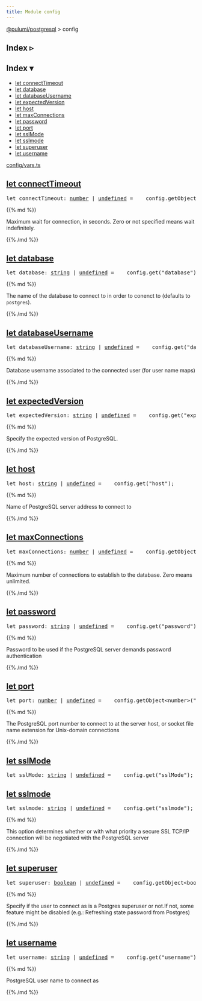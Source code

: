 ```yaml
---
title: Module config
---
```


<!-- WARNING: this page was generated by a tool. Do not edit it by hand. -->
<!-- To change it, please see https://github.com/pulumi/docs/tree/master/tools/tscdocgen. -->

<a href="../">@pulumi/postgresql</a> &gt; config

<div class="toggleVisible">
<div class="collapsed">
<h2 class="pdoc-module-header toggleButton" title="Click to show Index">Index ▹</h2>
</div>
<div class="expanded">
<h2 class="pdoc-module-header toggleButton" title="Click to hide Index">Index ▾</h2>
<div class="pdoc-module-contents">
<ul>
<li><a href="#connectTimeout">let connectTimeout</a></li>
<li><a href="#database">let database</a></li>
<li><a href="#databaseUsername">let databaseUsername</a></li>
<li><a href="#expectedVersion">let expectedVersion</a></li>
<li><a href="#host">let host</a></li>
<li><a href="#maxConnections">let maxConnections</a></li>
<li><a href="#password">let password</a></li>
<li><a href="#port">let port</a></li>
<li><a href="#sslMode">let sslMode</a></li>
<li><a href="#sslmode">let sslmode</a></li>
<li><a href="#superuser">let superuser</a></li>
<li><a href="#username">let username</a></li>
</ul>

<a href="/config/vars.ts">config/vars.ts</a> 
</div>
</div>
</div>


<h2 class="pdoc-module-header" id="connectTimeout">
<a class="pdoc-member-name" href="/config/vars.ts#L12">let <b>connectTimeout</b></a>
</h2>
<div class="pdoc-module-contents">
<pre class="highlight"><span class='kd'>let</span> connectTimeout: <span class='kd'><a href='https://developer.mozilla.org/en-US/docs/Web/JavaScript/Reference/Global_Objects/Number'>number</a></span> | <span class='kd'><a href='https://developer.mozilla.org/en-US/docs/Web/JavaScript/Reference/Global_Objects/undefined'>undefined</a></span> = <span class='s2'> __config.getObject&lt;number&gt;(&#34;connectTimeout&#34;)</span>;</pre>
{{% md %}}

Maximum wait for connection, in seconds. Zero or not specified means wait indefinitely.

{{% /md %}}
</div>
<h2 class="pdoc-module-header" id="database">
<a class="pdoc-member-name" href="/config/vars.ts#L16">let <b>database</b></a>
</h2>
<div class="pdoc-module-contents">
<pre class="highlight"><span class='kd'>let</span> database: <span class='kd'><a href='https://developer.mozilla.org/en-US/docs/Web/JavaScript/Reference/Global_Objects/String'>string</a></span> | <span class='kd'><a href='https://developer.mozilla.org/en-US/docs/Web/JavaScript/Reference/Global_Objects/undefined'>undefined</a></span> = <span class='s2'> __config.get(&#34;database&#34;)</span>;</pre>
{{% md %}}

The name of the database to connect to in order to conenct to (defaults to `postgres`).

{{% /md %}}
</div>
<h2 class="pdoc-module-header" id="databaseUsername">
<a class="pdoc-member-name" href="/config/vars.ts#L20">let <b>databaseUsername</b></a>
</h2>
<div class="pdoc-module-contents">
<pre class="highlight"><span class='kd'>let</span> databaseUsername: <span class='kd'><a href='https://developer.mozilla.org/en-US/docs/Web/JavaScript/Reference/Global_Objects/String'>string</a></span> | <span class='kd'><a href='https://developer.mozilla.org/en-US/docs/Web/JavaScript/Reference/Global_Objects/undefined'>undefined</a></span> = <span class='s2'> __config.get(&#34;databaseUsername&#34;)</span>;</pre>
{{% md %}}

Database username associated to the connected user (for user name maps)

{{% /md %}}
</div>
<h2 class="pdoc-module-header" id="expectedVersion">
<a class="pdoc-member-name" href="/config/vars.ts#L24">let <b>expectedVersion</b></a>
</h2>
<div class="pdoc-module-contents">
<pre class="highlight"><span class='kd'>let</span> expectedVersion: <span class='kd'><a href='https://developer.mozilla.org/en-US/docs/Web/JavaScript/Reference/Global_Objects/String'>string</a></span> | <span class='kd'><a href='https://developer.mozilla.org/en-US/docs/Web/JavaScript/Reference/Global_Objects/undefined'>undefined</a></span> = <span class='s2'> __config.get(&#34;expectedVersion&#34;)</span>;</pre>
{{% md %}}

Specify the expected version of PostgreSQL.

{{% /md %}}
</div>
<h2 class="pdoc-module-header" id="host">
<a class="pdoc-member-name" href="/config/vars.ts#L28">let <b>host</b></a>
</h2>
<div class="pdoc-module-contents">
<pre class="highlight"><span class='kd'>let</span> host: <span class='kd'><a href='https://developer.mozilla.org/en-US/docs/Web/JavaScript/Reference/Global_Objects/String'>string</a></span> | <span class='kd'><a href='https://developer.mozilla.org/en-US/docs/Web/JavaScript/Reference/Global_Objects/undefined'>undefined</a></span> = <span class='s2'> __config.get(&#34;host&#34;)</span>;</pre>
{{% md %}}

Name of PostgreSQL server address to connect to

{{% /md %}}
</div>
<h2 class="pdoc-module-header" id="maxConnections">
<a class="pdoc-member-name" href="/config/vars.ts#L32">let <b>maxConnections</b></a>
</h2>
<div class="pdoc-module-contents">
<pre class="highlight"><span class='kd'>let</span> maxConnections: <span class='kd'><a href='https://developer.mozilla.org/en-US/docs/Web/JavaScript/Reference/Global_Objects/Number'>number</a></span> | <span class='kd'><a href='https://developer.mozilla.org/en-US/docs/Web/JavaScript/Reference/Global_Objects/undefined'>undefined</a></span> = <span class='s2'> __config.getObject&lt;number&gt;(&#34;maxConnections&#34;)</span>;</pre>
{{% md %}}

Maximum number of connections to establish to the database. Zero means unlimited.

{{% /md %}}
</div>
<h2 class="pdoc-module-header" id="password">
<a class="pdoc-member-name" href="/config/vars.ts#L36">let <b>password</b></a>
</h2>
<div class="pdoc-module-contents">
<pre class="highlight"><span class='kd'>let</span> password: <span class='kd'><a href='https://developer.mozilla.org/en-US/docs/Web/JavaScript/Reference/Global_Objects/String'>string</a></span> | <span class='kd'><a href='https://developer.mozilla.org/en-US/docs/Web/JavaScript/Reference/Global_Objects/undefined'>undefined</a></span> = <span class='s2'> __config.get(&#34;password&#34;)</span>;</pre>
{{% md %}}

Password to be used if the PostgreSQL server demands password authentication

{{% /md %}}
</div>
<h2 class="pdoc-module-header" id="port">
<a class="pdoc-member-name" href="/config/vars.ts#L40">let <b>port</b></a>
</h2>
<div class="pdoc-module-contents">
<pre class="highlight"><span class='kd'>let</span> port: <span class='kd'><a href='https://developer.mozilla.org/en-US/docs/Web/JavaScript/Reference/Global_Objects/Number'>number</a></span> | <span class='kd'><a href='https://developer.mozilla.org/en-US/docs/Web/JavaScript/Reference/Global_Objects/undefined'>undefined</a></span> = <span class='s2'> __config.getObject&lt;number&gt;(&#34;port&#34;)</span>;</pre>
{{% md %}}

The PostgreSQL port number to connect to at the server host, or socket file name extension for Unix-domain connections

{{% /md %}}
</div>
<h2 class="pdoc-module-header" id="sslMode">
<a class="pdoc-member-name" href="/config/vars.ts#L41">let <b>sslMode</b></a>
</h2>
<div class="pdoc-module-contents">
<pre class="highlight"><span class='kd'>let</span> sslMode: <span class='kd'><a href='https://developer.mozilla.org/en-US/docs/Web/JavaScript/Reference/Global_Objects/String'>string</a></span> | <span class='kd'><a href='https://developer.mozilla.org/en-US/docs/Web/JavaScript/Reference/Global_Objects/undefined'>undefined</a></span> = <span class='s2'> __config.get(&#34;sslMode&#34;)</span>;</pre>
</div>
<h2 class="pdoc-module-header" id="sslmode">
<a class="pdoc-member-name" href="/config/vars.ts#L46">let <b>sslmode</b></a>
</h2>
<div class="pdoc-module-contents">
<pre class="highlight"><span class='kd'>let</span> sslmode: <span class='kd'><a href='https://developer.mozilla.org/en-US/docs/Web/JavaScript/Reference/Global_Objects/String'>string</a></span> | <span class='kd'><a href='https://developer.mozilla.org/en-US/docs/Web/JavaScript/Reference/Global_Objects/undefined'>undefined</a></span> = <span class='s2'> __config.get(&#34;sslmode&#34;)</span>;</pre>
{{% md %}}

This option determines whether or with what priority a secure SSL TCP/IP connection will be negotiated with the
PostgreSQL server

{{% /md %}}
</div>
<h2 class="pdoc-module-header" id="superuser">
<a class="pdoc-member-name" href="/config/vars.ts#L51">let <b>superuser</b></a>
</h2>
<div class="pdoc-module-contents">
<pre class="highlight"><span class='kd'>let</span> superuser: <span class='kd'><a href='https://developer.mozilla.org/en-US/docs/Web/JavaScript/Reference/Global_Objects/Boolean'>boolean</a></span> | <span class='kd'><a href='https://developer.mozilla.org/en-US/docs/Web/JavaScript/Reference/Global_Objects/undefined'>undefined</a></span> = <span class='s2'> __config.getObject&lt;boolean&gt;(&#34;superuser&#34;)</span>;</pre>
{{% md %}}

Specify if the user to connect as is a Postgres superuser or not.If not, some feature might be disabled (e.g.:
Refreshing state password from Postgres)

{{% /md %}}
</div>
<h2 class="pdoc-module-header" id="username">
<a class="pdoc-member-name" href="/config/vars.ts#L55">let <b>username</b></a>
</h2>
<div class="pdoc-module-contents">
<pre class="highlight"><span class='kd'>let</span> username: <span class='kd'><a href='https://developer.mozilla.org/en-US/docs/Web/JavaScript/Reference/Global_Objects/String'>string</a></span> | <span class='kd'><a href='https://developer.mozilla.org/en-US/docs/Web/JavaScript/Reference/Global_Objects/undefined'>undefined</a></span> = <span class='s2'> __config.get(&#34;username&#34;)</span>;</pre>
{{% md %}}

PostgreSQL user name to connect as

{{% /md %}}
</div>
